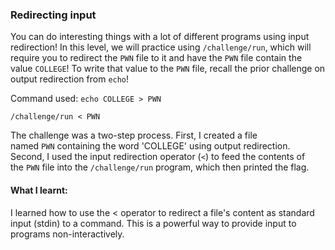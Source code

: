 ### Redirecting input

You can do interesting things with a lot of different programs using input redirection! In this level, we will practice using `/challenge/run`, which will require you to redirect the `PWN` file to it and have the `PWN` file contain the value `COLLEGE`! To write that value to the `PWN` file, recall the prior challenge on output redirection from `echo`!

Command used: 
`echo COLLEGE > PWN`

`/challenge/run < PWN`

The challenge was a two-step process. First, I created a file named `PWN` containing the word 'COLLEGE' using output redirection. Second, I used the input redirection operator (`<`) to feed the contents of the `PWN` file into the `/challenge/run` program, which then printed the flag.

#### What I learnt: 
I learned how to use the < operator to redirect a file's content as standard input (stdin) to a command. This is a powerful way to provide input to programs non-interactively.

